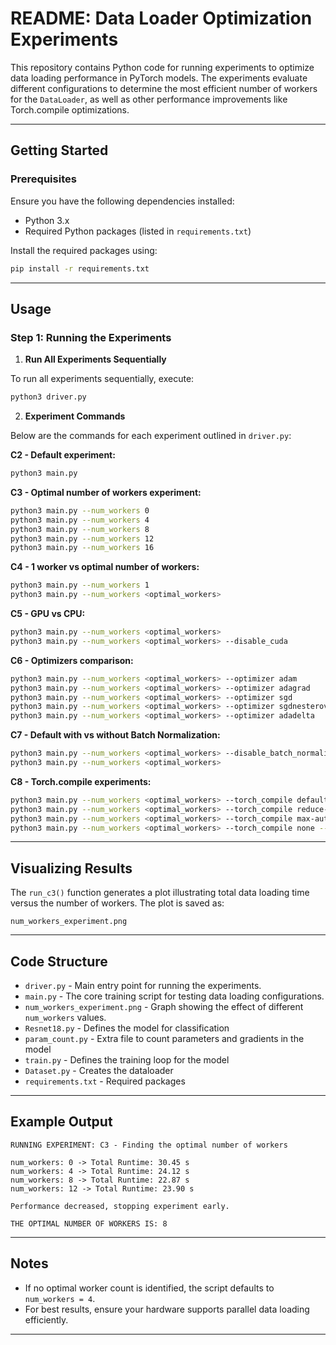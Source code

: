 # README: Data Loader Optimization Experiments

This repository contains Python code for running experiments to optimize data loading performance in PyTorch models. The experiments evaluate different configurations to determine the most efficient number of workers for the `DataLoader`, as well as other performance improvements like Torch.compile optimizations.

---

## Getting Started

### Prerequisites

Ensure you have the following dependencies installed:

- Python 3.x
- Required Python packages (listed in `requirements.txt`)

Install the required packages using:
```bash
pip install -r requirements.txt
```

---

## Usage

### Step 1: Running the Experiments

1. **Run All Experiments Sequentially**

To run all experiments sequentially, execute:
```bash
python3 driver.py
```

2. **Experiment Commands**

Below are the commands for each experiment outlined in `driver.py`:

**C2 - Default experiment:**
```bash
python3 main.py
```

**C3 - Optimal number of workers experiment:**
```bash
python3 main.py --num_workers 0
python3 main.py --num_workers 4
python3 main.py --num_workers 8
python3 main.py --num_workers 12
python3 main.py --num_workers 16
```

**C4 - 1 worker vs optimal number of workers:**
```bash
python3 main.py --num_workers 1
python3 main.py --num_workers <optimal_workers>
```

**C5 - GPU vs CPU:**
```bash
python3 main.py --num_workers <optimal_workers>
python3 main.py --num_workers <optimal_workers> --disable_cuda
```

**C6 - Optimizers comparison:**
```bash
python3 main.py --num_workers <optimal_workers> --optimizer adam
python3 main.py --num_workers <optimal_workers> --optimizer adagrad
python3 main.py --num_workers <optimal_workers> --optimizer sgd
python3 main.py --num_workers <optimal_workers> --optimizer sgdnesterov
python3 main.py --num_workers <optimal_workers> --optimizer adadelta
```

**C7 - Default with vs without Batch Normalization:**
```bash
python3 main.py --num_workers <optimal_workers> --disable_batch_normalization
python3 main.py --num_workers <optimal_workers>
```

**C8 - Torch.compile experiments:**
```bash
python3 main.py --num_workers <optimal_workers> --torch_compile default --num_epochs 10
python3 main.py --num_workers <optimal_workers> --torch_compile reduce-overhead --num_epochs 10
python3 main.py --num_workers <optimal_workers> --torch_compile max-autotune --num_epochs 10
python3 main.py --num_workers <optimal_workers> --torch_compile none --num_epochs 10
```

---

## Visualizing Results

The `run_c3()` function generates a plot illustrating total data loading time versus the number of workers. The plot is saved as:

```
num_workers_experiment.png
```

---

## Code Structure

- `driver.py` - Main entry point for running the experiments.
- `main.py` - The core training script for testing data loading configurations.
- `num_workers_experiment.png` - Graph showing the effect of different `num_workers` values.
- `Resnet18.py` - Defines the model for classification
- `param_count.py` - Extra file to count parameters and gradients in the model
- `train.py` - Defines the training loop for the model
- `Dataset.py` - Creates the dataloader
- `requirements.txt` - Required packages

---

## Example Output
```
RUNNING EXPERIMENT: C3 - Finding the optimal number of workers

num_workers: 0 -> Total Runtime: 30.45 s
num_workers: 4 -> Total Runtime: 24.12 s
num_workers: 8 -> Total Runtime: 22.87 s
num_workers: 12 -> Total Runtime: 23.90 s

Performance decreased, stopping experiment early.

THE OPTIMAL NUMBER OF WORKERS IS: 8
```

---

## Notes
- If no optimal worker count is identified, the script defaults to `num_workers = 4`.
- For best results, ensure your hardware supports parallel data loading efficiently.

---

